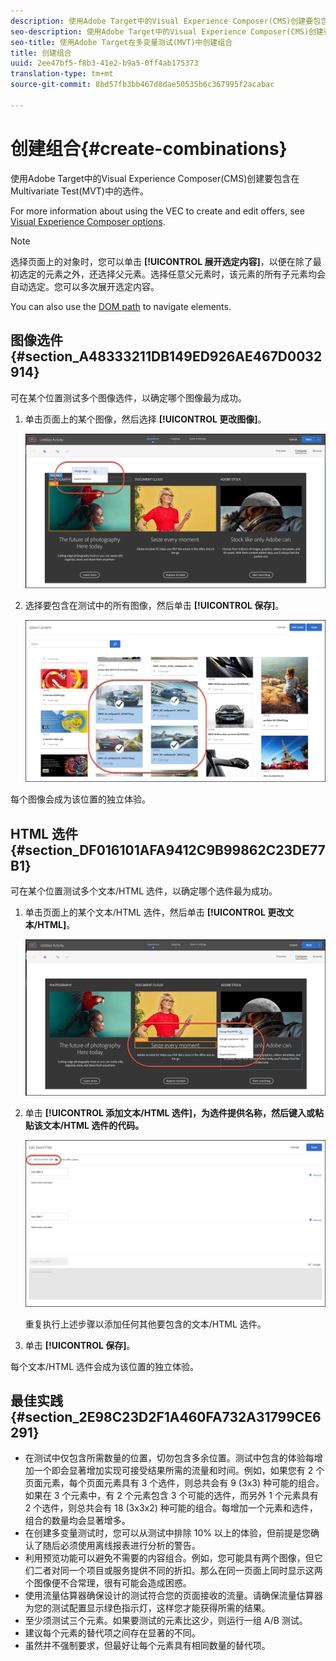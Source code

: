 ```yaml
---
description: 使用Adobe Target中的Visual Experience Composer(CMS)创建要包含在Multivariate Test(MVT)中的选件。
seo-description: 使用Adobe Target中的Visual Experience Composer(CMS)创建要包含在Multivariate Test(MVT)中的选件。
seo-title: 使用Adobe Target在多变量测试(MVT)中创建组合
title: 创建组合
uuid: 2ee47bf5-f8b3-41e2-b9a5-0ff4ab175373
translation-type: tm+mt
source-git-commit: 8bd57fb3bb467d8dae50535b6c367995f2acabac

---
```



# 创建组合{#create-combinations}

使用Adobe Target中的Visual Experience Composer(CMS)创建要包含在Multivariate Test(MVT)中的选件。

For more information about using the VEC to create and edit offers, see [Visual Experience Composer options](/help/c-experiences/c-visual-experience-composer/viztarget-options.md).

>[!NOTE]
>
>选择页面上的对象时，您可以单击 **[!UICONTROL 展开选定内容]**，以便在除了最初选定的元素之外，还选择父元素。选择任意父元素时，该元素的所有子元素均会自动选定。您可以多次展开选定内容。
>
>You can also use the [DOM path](/help/c-experiences/c-visual-experience-composer/viztarget-options.md#dom-path) to navigate elements.

## 图像选件 {#section_A48333211DB149ED926AE467D0032914}

可在某个位置测试多个图像选件，以确定哪个图像最为成功。

1. 单击页面上的某个图像，然后选择 **[!UICONTROL 更改图像]**。

   ![更改图像选项](/help/c-activities/c-multivariate-testing/t-create-multivariate-test/assets/changeimage.png)

1. 选择要包含在测试中的所有图像，然后单击 **[!UICONTROL 保存]**。

   ![选择用于添加图像的“内容”对话框](/help/c-activities/c-multivariate-testing/t-create-multivariate-test/assets/addimage.png)

每个图像会成为该位置的独立体验。

## HTML 选件 {#section_DF016101AFA9412C9B99862C23DE77B1}

可在某个位置测试多个文本/HTML 选件，以确定哪个选件最为成功。

1. 单击页面上的某个文本/HTML 选件，然后单击 **[!UICONTROL 更改文本/HTML]**。

   ![更改文本/HTML](/help/c-activities/c-multivariate-testing/t-create-multivariate-test/assets/changehtml.png)

1. 单击 **[!UICONTROL 添加文本/HTML 选件]，为选件提供名称，然后键入或粘贴该文本/HTML 选件的代码。**

   ![编辑选件](/help/c-activities/c-multivariate-testing/t-create-multivariate-test/assets/editoffers.png)

   重复执行上述步骤以添加任何其他要包含的文本/HTML 选件。

1. 单击 **[!UICONTROL 保存]**。

每个文本/HTML 选件会成为该位置的独立体验。

## 最佳实践 {#section_2E98C23D2F1A460FA732A31799CE6291}

* 在测试中仅包含所需数量的位置，切勿包含多余位置。测试中包含的体验每增加一个即会显著增加实现可接受结果所需的流量和时间。例如，如果您有 2 个页面元素，每个页面元素具有 3 个选件，则总共会有 9 (3x3) 种可能的组合。如果在 3 个元素中，有 2 个元素包含 3 个可能的选件，而另外 1 个元素具有 2 个选件，则总共会有 18 (3x3x2) 种可能的组合。每增加一个元素和选件，组合的数量均会显著增多。
* 在创建多变量测试时，您可以从测试中排除 10% 以上的体验，但前提是您确认了随后必须使用离线报表进行分析的警告。
* 利用预览功能可以避免不需要的内容组合。例如，您可能具有两个图像，但它们二者对同一个项目或服务提供不同的折扣。那么在同一页面上同时显示这两个图像便不合常理，很有可能会造成困惑。
* 使用流量估算器确保设计的测试符合您的页面接收的流量。请确保流量估算器为您的测试配置显示绿色指示灯，这样您才能获得所需的结果。
* 至少须测试三个元素。如果要测试的元素比这少，则运行一组 A/B 测试。
* 建议每个元素的替代项之间存在显著的不同。
* 虽然并不强制要求，但最好让每个元素具有相同数量的替代项。

